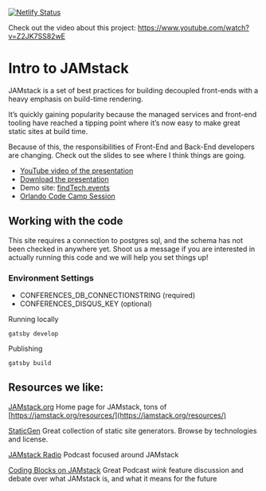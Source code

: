 [![Netlify Status](https://api.netlify.com/api/v1/badges/72731c13-3b8e-4ea4-87a1-5b53c1ac05ed/deploy-status)](https://app.netlify.com/sites/condescending-gates-bec8ba/deploys)

Check out the video about this project:
https://www.youtube.com/watch?v=Z2JK7SS82wE

# Intro to JAMstack

JAMstack is a set of best practices for building decoupled front-ends with a heavy emphasis on build-time rendering.

It’s quickly gaining popularity because the managed services and front-end tooling have reached a tipping point where it’s now easy to make great static sites at build time.

Because of this, the responsibilities of Front-End and Back-End developers are changing. Check out the slides to see where I think things are going.

- [YouTube video of the presentation](https://www.youtube.com/watch?v=Z2JK7SS82wE)
- [Download the presentation](https://github.com/codingblocks/intro-to-jamstack/blob/master/jamstack.pptx)
- Demo site: [findTech.events](https://findTech.events)
- [Orlando Code Camp Session](https://www.orlandocodecamp.com/Sessions/Details/76)

## Working with the code

This site requires a connection to postgres sql, and the schema has not been checked in anywhere yet. Shoot us a message if you are interested in actually running this code and we will help you set things up!

### Environment Settings

- CONFERENCES_DB_CONNECTIONSTRING (required)
- CONFERENCES_DISQUS_KEY (optional)

Running locally

```
gatsby develop
```

Publishing

```
gatsby build
```

## Resources we like:

[JAMstack.org](https://jamstack.org/)
Home page for JAMstack, tons of [https://jamstack.org/resources/](https://jamstack.org/resources/)

[StaticGen](https://www.staticgen.com/)
Great collection of static site generators. Browse by technologies and license.

[JAMstack Radio](https://www.heavybit.com/library/podcasts/jamstack-radio/)
Podcast focused around JAMstack

[Coding Blocks on JAMstack](https://www.codingblocks.net/podcast/jamstack-with-j-a-m/)
Great Podcast _wink_ feature discussion and debate over what JAMstack is, and what it means for the future
